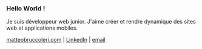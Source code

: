 ### Hello World !

Je suis développeur web junior. J'aime créer et rendre dynamique des sites web et applications mobiles.

[matteobruccoleri.com](https://matteobruccoleri.com)  |  [LinkedIn](https://www.linkedin.com/in/matteo-bruccoleri)  |  [email](mailto:matteobruccolerii@gmail.com)

<!--
**MatteoBruccoleri/MatteoBruccoleri** is a ✨ _special_ ✨ repository because its `README.md` (this file) appears on your GitHub profile.

Here are some ideas to get you started:

- 🔭 I’m currently working on ...
- 🌱 I’m currently learning ...
- 👯 I’m looking to collaborate on ...
- 🤔 I’m looking for help with ...
- 💬 Ask me about ...
- 📫 How to reach me: ...
- 😄 Pronouns: ...
- ⚡ Fun fact: ...
-->
